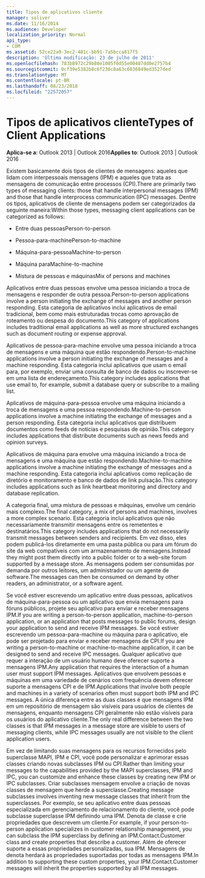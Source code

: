```yaml
---
title: Tipos de aplicativos cliente
manager: soliver
ms.date: 11/16/2014
ms.audience: Developer
localization_priority: Normal
api_type:
- COM
ms.assetid: 52ce22a9-3ec2-481c-bb91-7a5bcca817f5
description: 'Última modificação: 23 de julho de 2011'
ms.openlocfilehash: 783b8972c29b80e1005f0d55e00487dd0e2757b4
ms.sourcegitcommit: 0cf39e5382b8c6f236c8a63c6036849ed3527ded
ms.translationtype: MT
ms.contentlocale: pt-BR
ms.lasthandoff: 08/23/2018
ms.locfileid: "22572057"
---
```

# <a name="types-of-client-applications"></a><span data-ttu-id="3062f-103">Tipos de aplicativos cliente</span><span class="sxs-lookup"><span data-stu-id="3062f-103">Types of Client Applications</span></span>

  
  
<span data-ttu-id="3062f-104">**Aplica-se a**: Outlook 2013 | Outlook 2016</span><span class="sxs-lookup"><span data-stu-id="3062f-104">**Applies to**: Outlook 2013 | Outlook 2016</span></span> 
  
<span data-ttu-id="3062f-105">Existem basicamente dois tipos de clientes de mensagens: aqueles que lidam com interpessoais mensagens (IPM) e aqueles que trata as mensagens de comunicação entre processos (CPI).</span><span class="sxs-lookup"><span data-stu-id="3062f-105">There are primarily two types of messaging clients: those that handle interpersonal messages (IPM) and those that handle interprocess communication (IPC) messages.</span></span> <span data-ttu-id="3062f-106">Dentre os tipos, aplicativos de cliente de mensagens podem ser categorizados da seguinte maneira:</span><span class="sxs-lookup"><span data-stu-id="3062f-106">Within those types, messaging client applications can be categorized as follows:</span></span>
  
- <span data-ttu-id="3062f-107">Entre duas pessoas</span><span class="sxs-lookup"><span data-stu-id="3062f-107">Person-to-person</span></span>
    
- <span data-ttu-id="3062f-108">Pessoa-para-machine</span><span class="sxs-lookup"><span data-stu-id="3062f-108">Person-to-machine</span></span>
    
- <span data-ttu-id="3062f-109">Máquina-para-pessoa</span><span class="sxs-lookup"><span data-stu-id="3062f-109">Machine-to-person</span></span>
    
- <span data-ttu-id="3062f-110">Máquina para</span><span class="sxs-lookup"><span data-stu-id="3062f-110">Machine-to-machine</span></span>
    
- <span data-ttu-id="3062f-111">Mistura de pessoas e máquinas</span><span class="sxs-lookup"><span data-stu-id="3062f-111">Mix of persons and machines</span></span>
    
<span data-ttu-id="3062f-112">Aplicativos entre duas pessoas envolve uma pessoa iniciando a troca de mensagens e responder de outra pessoa.</span><span class="sxs-lookup"><span data-stu-id="3062f-112">Person-to-person applications involve a person initiating the exchange of messages and another person responding.</span></span> <span data-ttu-id="3062f-113">Esta categoria de aplicativos inclui aplicativos de email tradicional, bem como mais estruturadas trocas como aprovação de roteamento ou despesa do documento.</span><span class="sxs-lookup"><span data-stu-id="3062f-113">This category of applications includes traditional email applications as well as more structured exchanges such as document routing or expense approval.</span></span>
  
<span data-ttu-id="3062f-114">Aplicativos de pessoa-para-machine envolve uma pessoa iniciando a troca de mensagens e uma máquina que estão respondendo.</span><span class="sxs-lookup"><span data-stu-id="3062f-114">Person-to-machine applications involve a person initiating the exchange of messages and a machine responding.</span></span> <span data-ttu-id="3062f-115">Esta categoria inclui aplicativos que usam o email para, por exemplo, enviar uma consulta de banco de dados ou inscrever-se em uma lista de endereçamento.</span><span class="sxs-lookup"><span data-stu-id="3062f-115">This category includes applications that use email to, for example, submit a database query or subscribe to a mailing list.</span></span>
  
<span data-ttu-id="3062f-116">Aplicativos de máquina-para-pessoa envolve uma máquina iniciando a troca de mensagens e uma pessoa respondendo.</span><span class="sxs-lookup"><span data-stu-id="3062f-116">Machine-to-person applications involve a machine initiating the exchange of messages and a person responding.</span></span> <span data-ttu-id="3062f-117">Esta categoria inclui aplicativos que distribuem documentos como feeds de notícias e pesquisas de opinião.</span><span class="sxs-lookup"><span data-stu-id="3062f-117">This category includes applications that distribute documents such as news feeds and opinion surveys.</span></span>
  
<span data-ttu-id="3062f-118">Aplicativos de máquina para envolve uma máquina iniciando a troca de mensagens e uma máquina que estão respondendo.</span><span class="sxs-lookup"><span data-stu-id="3062f-118">Machine-to-machine applications involve a machine initiating the exchange of messages and a machine responding.</span></span> <span data-ttu-id="3062f-119">Esta categoria inclui aplicativos como replicação de diretório e monitoramento e banco de dados de link pulsação.</span><span class="sxs-lookup"><span data-stu-id="3062f-119">This category includes applications such as link heartbeat monitoring and directory and database replication.</span></span>
  
<span data-ttu-id="3062f-120">A categoria final, uma mistura de pessoas e máquinas, envolve um cenário mais complexo.</span><span class="sxs-lookup"><span data-stu-id="3062f-120">The final category, a mix of persons and machines, involves a more complex scenario.</span></span> <span data-ttu-id="3062f-121">Esta categoria inclui aplicativos que não necessariamente transmitir mensagens entre os remetentes e destinatários.</span><span class="sxs-lookup"><span data-stu-id="3062f-121">This category includes applications that do not necessarily transmit messages between senders and recipients.</span></span> <span data-ttu-id="3062f-122">Em vez disso, eles podem publicá-los diretamente em uma pasta pública ou para um fórum do site da web compatíveis com um armazenamento de mensagens.</span><span class="sxs-lookup"><span data-stu-id="3062f-122">Instead they might post them directly into a public folder or to a web-site forum supported by a message store.</span></span> <span data-ttu-id="3062f-123">As mensagens podem ser consumidas por demanda por outros leitores, um administrador ou um agente de software.</span><span class="sxs-lookup"><span data-stu-id="3062f-123">The messages can then be consumed on demand by other readers, an administrator, or a software agent.</span></span>
  
<span data-ttu-id="3062f-124">Se você estiver escrevendo um aplicativo entre duas pessoas, aplicativos de máquina-para-pessoa ou um aplicativo que envia mensagens para fóruns públicos, projete seu aplicativo para enviar e receber mensagens IPM.</span><span class="sxs-lookup"><span data-stu-id="3062f-124">If you are writing a person-to-person application, machine-to-person application, or an application that posts messages to public forums, design your application to send and receive IPM messages.</span></span> <span data-ttu-id="3062f-125">Se você estiver escrevendo um pessoa-para-machine ou máquina para o aplicativo, ele pode ser projetado para enviar e receber mensagens de CPI.</span><span class="sxs-lookup"><span data-stu-id="3062f-125">If you are writing a person-to-machine or machine-to-machine application, it can be designed to send and receive IPC messages.</span></span> <span data-ttu-id="3062f-126">Qualquer aplicativo que requer a interação de um usuário humano deve oferecer suporte a mensagens IPM.</span><span class="sxs-lookup"><span data-stu-id="3062f-126">Any application that requires the interaction of a human user must support IPM messages.</span></span> <span data-ttu-id="3062f-127">Aplicativos que envolvem pessoas e máquinas em uma variedade de cenários com frequência devem oferecer suporte a mensagens CPI e de IPM.</span><span class="sxs-lookup"><span data-stu-id="3062f-127">Applications that involve both people and machines in a variety of scenarios often must support both IPM and IPC messages.</span></span> <span data-ttu-id="3062f-128">A única diferença entre as duas classes é que mensagens IPM em um repositório de mensagem são visíveis para usuários de clientes de mensagens, enquanto mensagens CPI geralmente não estão visíveis para os usuários do aplicativo cliente.</span><span class="sxs-lookup"><span data-stu-id="3062f-128">The only real difference between the two classes is that IPM messages in a message store are visible to users of messaging clients, while IPC messages usually are not visible to the client application users.</span></span> 
  
<span data-ttu-id="3062f-129">Em vez de limitando suas mensagens para os recursos fornecidos pelo superclasse MAPI, IPM e CPI, você pode personalizar e aprimorar essas classes criando novas subclasses IPM ou CPI.</span><span class="sxs-lookup"><span data-stu-id="3062f-129">Rather than limiting your messages to the capabilities provided by the MAPI superclasses, IPM and IPC, you can customize and enhance these classes by creating new IPM or IPC subclasses.</span></span> <span data-ttu-id="3062f-130">Criar subclasses mensagem envolve a criação de novas classes de mensagem que herde a superclasse.</span><span class="sxs-lookup"><span data-stu-id="3062f-130">Creating message subclasses involves inventing new message classes that inherit from the superclasses.</span></span> <span data-ttu-id="3062f-131">Por exemplo, se seu aplicativo entre duas pessoas especializada em gerenciamento de relacionamento do cliente, você pode subclasse superclasse IPM definindo uma IPM. Denota de classe e crie propriedades que descrevem um cliente.</span><span class="sxs-lookup"><span data-stu-id="3062f-131">For example, if your person-to-person application specializes in customer relationship management, you can subclass the IPM superclass by defining an IPM.Contact.Customer class and create properties that describe a customer.</span></span> <span data-ttu-id="3062f-132">Além de oferecer suporte a essas propriedades personalizadas, sua IPM. Mensagens de denota herdará as propriedades suportadas por todas as mensagens IPM.</span><span class="sxs-lookup"><span data-stu-id="3062f-132">In addition to supporting these custom properties, your IPM.Contact.Customer messages will inherit the properties supported by all IPM messages.</span></span>
  

